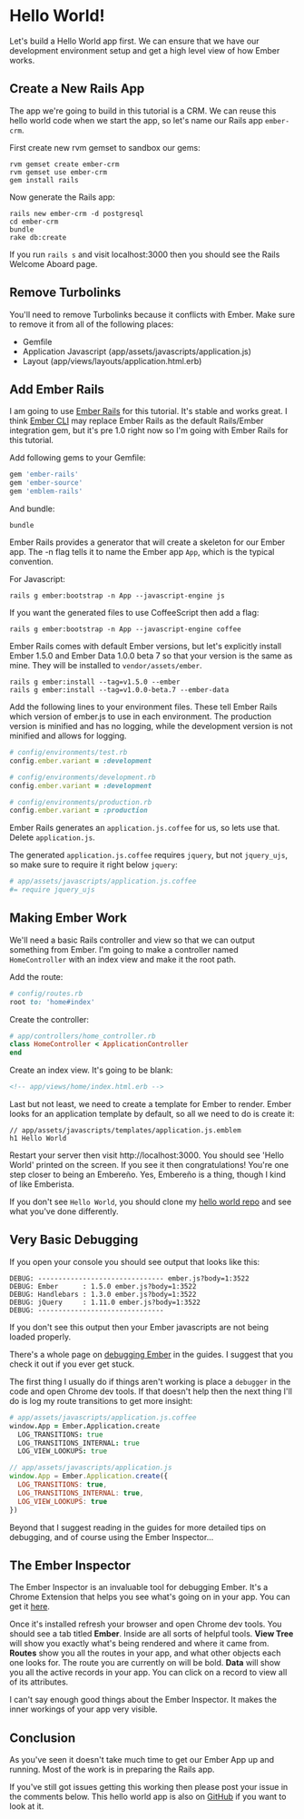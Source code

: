 # Hello World!

Let's build a Hello World app first. We can ensure that we have our development environment setup and get a high level view of how Ember works.

## Create a New Rails App

The app we're going to build in this tutorial is a CRM. We can reuse this hello world code when we start the app, so let's name our Rails app `ember-crm`.

First create new rvm gemset to sandbox our gems:

```shell
rvm gemset create ember-crm
rvm gemset use ember-crm
gem install rails
```

Now generate the Rails app:

```shell
rails new ember-crm -d postgresql
cd ember-crm
bundle
rake db:create
```

If you run `rails s` and visit localhost:3000 then you should see the Rails Welcome Aboard page.

## Remove Turbolinks

You'll need to remove Turbolinks because it conflicts with Ember. Make sure to remove it from all of the following places:

* Gemfile
* Application Javascript (app/assets/javascripts/application.js)
* Layout (app/views/layouts/application.html.erb)

## Add Ember Rails

I am going to use [Ember Rails](https://github.com/emberjs/ember-rails) for this tutorial. It's stable and works great. I think [Ember CLI](https://github.com/stefanpenner/ember-cli) may replace Ember Rails as the default Rails/Ember integration gem, but it's pre 1.0 right now so I'm going with Ember Rails for this tutorial.

Add following gems to your Gemfile:

```ruby
gem 'ember-rails'
gem 'ember-source'
gem 'emblem-rails'
```

And bundle:

```shell
bundle
```

Ember Rails provides a generator that will create a skeleton for our Ember app. The -n flag tells it to name the Ember app `App`, which is the typical convention.

For Javascript:

```shell
rails g ember:bootstrap -n App --javascript-engine js
```

If you want the generated files to use CoffeeScript then add a flag:

```shell
rails g ember:bootstrap -n App --javascript-engine coffee
```

Ember Rails comes with default Ember versions, but let's explicitly install Ember 1.5.0 and Ember Data 1.0.0 beta 7 so that your version is the same as mine. They will be installed to `vendor/assets/ember`.

```shell
rails g ember:install --tag=v1.5.0 --ember
rails g ember:install --tag=v1.0.0-beta.7 --ember-data
```

Add the following lines to your environment files. These tell Ember Rails which version of ember.js to use in each environment. The production version is minified and has no logging, while the development version is not minified and allows for logging.

```ruby
# config/environments/test.rb
config.ember.variant = :development

# config/environments/development.rb
config.ember.variant = :development

# config/environments/production.rb
config.ember.variant = :production
```

<p class="coffeescript">
Ember Rails generates an <code>application.js.coffee</code> for us, so lets use that. Delete <code>application.js</code>.

The generated <code>application.js.coffee</code> requires <code>jquery</code>, but not <code>jquery_ujs</code>, so make sure to require it right below <code>jquery</code>:
</p>

```coffee
# app/assets/javascripts/application.js.coffee
#= require jquery_ujs
```

## Making Ember Work

We'll need a basic Rails controller and view so that we can output something from Ember. I'm going to make a controller named `HomeController` with an index view and make it the root path.

Add the route:

```ruby
# config/routes.rb
root to: 'home#index'
```
Create the controller:

```ruby
# app/controllers/home_controller.rb
class HomeController < ApplicationController
end
```

Create an index view. It's going to be blank:

```html
<!-- app/views/home/index.html.erb -->
```

Last but not least, we need to create a template for Ember to render. Ember looks for an application template by default, so all we need to do is create it:

```haml
// app/assets/javascripts/templates/application.js.emblem
h1 Hello World
```

Restart your server then visit http://localhost:3000. You should see 'Hello World' printed on the screen. If you see it then congratulations! You're one step closer to being an Embereño. Yes, Embereño is a thing, though I kind of like Emberista. 

If you don't see `Hello World`, you should clone my [hello world repo](https://github.com/vicramon/ember-hello-world) and see what you've done differently.

## Very Basic Debugging

If you open your console you should see output that looks like this:

```
DEBUG: ------------------------------- ember.js?body=1:3522
DEBUG: Ember      : 1.5.0 ember.js?body=1:3522
DEBUG: Handlebars : 1.3.0 ember.js?body=1:3522
DEBUG: jQuery     : 1.11.0 ember.js?body=1:3522
DEBUG: -------------------------------
```

If you don't see this output then your Ember javascripts are not being loaded properly.

There's a whole page on [debugging Ember](http://emberjs.com/guides/understanding-ember/debugging/) in the guides.  I suggest that you check it out if you ever get stuck.

The first thing I usually do if things aren't working is place a `debugger` in the code and open Chrome dev tools. If that doesn't help then the next thing I'll do is log my route transitions to get more insight:

```coffee
# app/assets/javascripts/application.js.coffee
window.App = Ember.Application.create
  LOG_TRANSITIONS: true
  LOG_TRANSITIONS_INTERNAL: true
  LOG_VIEW_LOOKUPS: true

```
```javascript
// app/assets/javascripts/application.js
window.App = Ember.Application.create({
  LOG_TRANSITIONS: true,
  LOG_TRANSITIONS_INTERNAL: true,
  LOG_VIEW_LOOKUPS: true
})
```

Beyond that I suggest reading in the guides for more detailed tips on debugging, and of course using the Ember Inspector...

## The Ember Inspector

The Ember Inspector is an invaluable tool for debugging Ember. It's a Chrome Extension that helps you see what's going on in your app. You can get it [here](https://chrome.google.com/webstore/detail/ember-inspector/bmdblncegkenkacieihfhpjfppoconhi).

Once it's installed refresh your browser and open Chrome dev tools. You should see a tab titled **Ember**. Inside are all sorts of helpful tools. **View Tree** will show you exactly what's being rendered and where it came from. **Routes** show you all the routes in your app, and what other objects each one looks for. The route you are currently on will be bold. **Data** will show you all the active records in your app. You can click on a record to view all of its attributes.

I can't say enough good things about the Ember Inspector. It makes the inner workings of your app very visible.

## Conclusion

As you've seen it doesn't take much time to get our Ember App up and running. Most of the work is in preparing the Rails app.

If you've still got issues getting this working then please post your issue in the comments below. This hello world app is also on [GitHub](https://github.com/vicramon/ember-hello-world) if you want to look at it.
